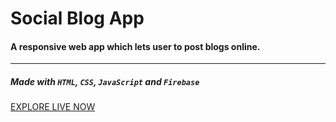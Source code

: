 # Social Blog App
#### A responsive web app which lets user to post blogs online.
---
##### Made with `HTML`, `CSS`, `JavaScript` and `Firebase` 

[EXPLORE LIVE NOW](https://sharjeel-blog-app.netlify.app) 
